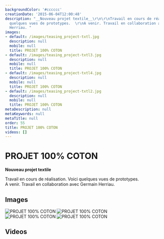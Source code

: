 ```yaml
---
backgroundColor: '#cccccc'
creationDate: '2015-06-04T12:00:48'
description: "__Nouveau projet textile__\r\n\r\nTravail en cours de réalisation. Voici
  quelques vues de prototypes.  \r\nA venir. Travail en collaboration avec Germain
  Herriau. "
images:
- default: /images/teasing_project-txtl.jpg
  description: null
  mobile: null
  title: PROJET 100% COTON
- default: /images/teasing_project-txtl3.jpg
  description: null
  mobile: null
  title: PROJET 100% COTON
- default: /images/teasing_project-txtl4.jpg
  description: null
  mobile: null
  title: PROJET 100% COTON
- default: /images/teasing_project-txtl2.jpg
  description: null
  mobile: null
  title: PROJET 100% COTON
metaDescription: null
metaKeywords: null
metaTitle: null
order: 55
title: PROJET 100% COTON
videos: []
---
```


# PROJET 100% COTON

__Nouveau projet textile__

Travail en cours de réalisation. Voici quelques vues de prototypes.  
A venir. Travail en collaboration avec Germain Herriau. 

## Images

![PROJET 100% COTON](/images/teasing_project-txtl.jpg)
![PROJET 100% COTON](/images/teasing_project-txtl3.jpg)
![PROJET 100% COTON](/images/teasing_project-txtl4.jpg)
![PROJET 100% COTON](/images/teasing_project-txtl2.jpg)

## Videos